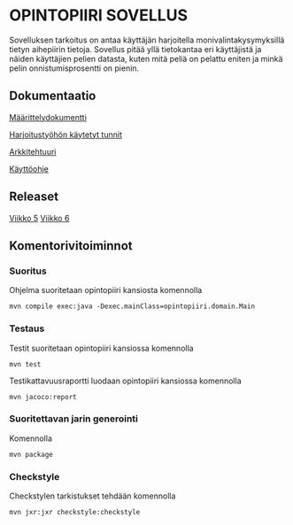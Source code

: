 # OPINTOPIIRI SOVELLUS #

Sovelluksen tarkoitus on antaa käyttäjän harjoitella monivalintakysymyksillä tietyn aihepiirin tietoja. Sovellus pitää yllä tietokantaa eri käyttäjistä ja näiden käyttäjien pelien datasta, kuten mitä peliä on pelattu eniten ja minkä pelin onnistumisprosentti on pienin. 

## Dokumentaatio ## 

  [Määrittelydokumentti](https://github.com/sanikemppainen/ot-harjoitustyo/blob/main/dokumentaatio/M%C3%A4%C3%A4rittelydokumentti.md)

  [Harjoitustyöhön käytetyt tunnit](https://github.com/sanikemppainen/ot-harjoitustyo/blob/main/dokumentaatio/tuntikirjanpito.md)
  
   [Arkkitehtuuri](https://github.com/sanikemppainen/ot-harjoitustyo/blob/1e0b0cd524cc92335ad43e255511abeb4475e670/dokumentaatio/arkkitehtuuri.md)
   
   [Käyttöohje](https://github.com/sanikemppainen/ot-harjoitustyo/blob/main/dokumentaatio/K%C3%A4ytt%C3%B6ohje.md)
   
## Releaset
[Viikko 5](https://github.com/sanikemppainen/ot-harjoitustyo/releases/tag/viikko5)
[Viikko 6]()
 
## Komentorivitoiminnot ##
### Suoritus

Ohjelma suoritetaan opintopiiri kansiosta komennolla 

```
mvn compile exec:java -Dexec.mainClass=opintopiiri.domain.Main
```

### Testaus

Testit suoritetaan opintopiiri kansiossa komennolla

```
mvn test
```

Testikattavuusraportti luodaan opintopiiri kansiossa komennolla

```
mvn jacoco:report
```

### Suoritettavan jarin generointi
Komennolla

```
mvn package
```

### Checkstyle
Checkstylen tarkistukset tehdään komennolla
```
mvn jxr:jxr checkstyle:checkstyle
```

